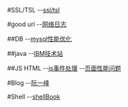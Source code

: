 #SSL/TSL
--[ssl/tsl](http://www.ruanyifeng.com/blog/2014/02/ssl_tls.html)

#good url
--[网络日志](http://www.ruanyifeng.com/blog/archives.html)

##DB
--[mysql性能优化](http://vdisk.weibo.com/s/xzqEhj1ozGD?from=page_100505_profile&wvr=6) 

##java
--[IBM技术站](https://www.ibm.com/developerworks/java/)

##JS HTML
--[js事件处理](http://web.jobbole.com/83591/)
--[页面性能问题](http://web.jobbole.com/83547/)

#Blog
--[阮一峰](http://www.ruanyifeng.com/blog)

#Shell
--[shellBook](http://tldp.org/LDP/abs/html/index.html)
